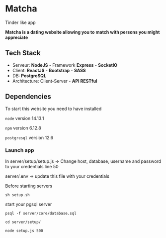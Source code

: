 # Matcha

Tinder like app

**Matcha is a dating website allowing you to match with persons you might appreciate**

## Tech Stack

- Serveur: **NodeJS** - Framework **Express** - **SocketIO**
- Client: **ReactJS** - **Bootstrap** - **SASS**
- DB: **PostgreSQL**
- Architecture: Client-Server - **API RESTful**

## Dependencies

To start this website you need to have installed

`node` version 14.13.1

`npm` version 6.12.8

`postgresql` version 12.6

### Launch app

In server/setup/setup.js 
	=> Change host, database, username and password to your credentials line 50

server/.env => update this file with your credentials 

Before starting servers

```shell 
sh setup.sh
```

start your pgsql server

```shell 
psql -f server/core/database.sql
```

```shell
cd server/setup/
```

```shell
node setup.js 500
```
